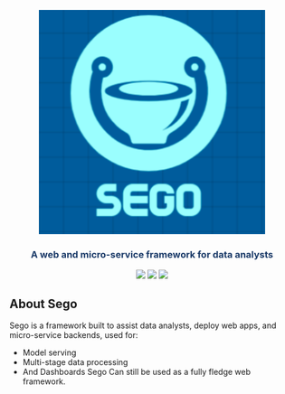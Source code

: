 


<p align="center"><img src="https://raw.githubusercontent.com/sambe-consulting/sego/master/assets/logo.png?token=ASI6IMQLECOW25335IBSGZLAJFVMW" width="400"></p>

<p align="center"><h3 style="color: #193967; text-align: center">A web and micro-service framework for data analysts </h3></p>

<p align="center">
<a href="https://github.com/sambe-consulting/sego/actions/workflows/pytest-workflow.yml"><img src="https://github.com/sambe-consulting/sego/actions/workflows/pytest-workflow.yml/badge.svg"></a>
<a href="https://houndci.com"><img src="https://img.shields.io/badge/Reviewed_by-Hound-8E64B0.svg"></a>
<a href="https://github.com/apache/zookeeper/blob/master/LICENSE.txt"><img src="https://img.shields.io/github/license/apache/zookeeper"></a>


</p>

## About Sego

Sego is a framework built to assist data analysts, deploy web apps, and micro-service backends, used for:
- Model serving 
- Multi-stage data processing
- And Dashboards 
Sego Can still be used as a fully fledge web framework.


